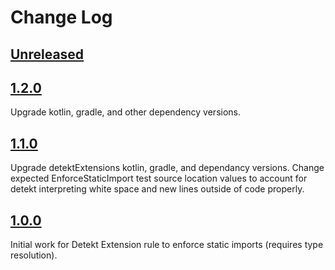 # Change Log

## [Unreleased]

## [1.2.0]
Upgrade kotlin, gradle, and other dependency versions.

## [1.1.0]
Upgrade detektExtensions kotlin, gradle, and dependancy versions. Change expected EnforceStaticImport test source
location values to account for detekt interpreting white space and new lines outside of code properly.

## [1.0.0]
Initial work for Detekt Extension rule to enforce static imports (requires type resolution).

[Unreleased]: https://github.com/pkware/detektExtensions/tree/main
[1.2.0]: https://github.com/pkware/detektExtensions/tree/1.2.0
[1.1.0]: https://github.com/pkware/detektExtensions/tree/1.1.0
[1.0.0]: https://github.com/pkware/detektExtensions/tree/1.0.0

